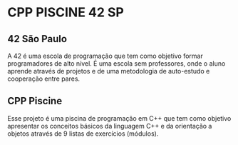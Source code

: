 # CPP PISCINE 42 SP

## 42 São Paulo

A 42 é uma escola de programação que tem como objetivo formar programadores de
alto nível. É uma escola sem professores, onde o aluno aprende através de
projetos e de uma metodologia de auto-estudo e cooperação entre pares.

## CPP Piscine

Esse projeto é uma piscina de programação em C++ que tem como objetivo
apresentar os conceitos básicos da linguagem C++ e da orientação a objetos
através de 9 listas de exercícios (módulos).

